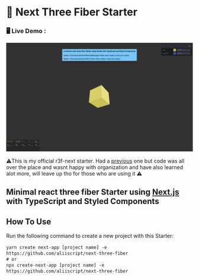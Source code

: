 # :ice_cube: Next Three Fiber Starter

### :desktop_computer: Live Demo :

[![image](./public/Screen%20Shot%202022-05-06%20at%207.06.39%20AM.png)](https://next-three-fiber-beta.vercel.app/)

:warning:This is my official r3f-next starter. Had a [previous](https://github.com/aliiscript/next-r3f-starter) one but code was all over the place and wasnt happy with organization and have also learned alot more, will leave up tho for those who are using it :warning:

## Minimal react three fiber Starter using [Next.js](https://nextjs.org/) with TypeScript and Styled Components

## How To Use

Run the following command to create a new project with this Starter:

```
yarn create next-app [project name] -e https://github.com/aliiscript/next-three-fiber
# or
npx create-next-app [project name] -e https://github.com/aliiscript/next-three-fiber
```

